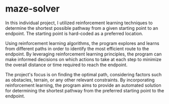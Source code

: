 # maze-solver
In this individual project, I utilized reinforcement learning techniques to determine the shortest possible pathway from a given starting point to an endpoint. The starting point is hard-coded as a preferred location.

Using reinforcement learning algorithms, the program explores and learns from different paths in order to identify the most efficient route to the endpoint. By leveraging reinforcement learning principles, the program can make informed decisions on which actions to take at each step to minimize the overall distance or time required to reach the endpoint.

The project's focus is on finding the optimal path, considering factors such as obstacles, terrain, or any other relevant constraints. By incorporating reinforcement learning, the program aims to provide an automated solution for determining the shortest pathway from the preferred starting point to the endpoint.
